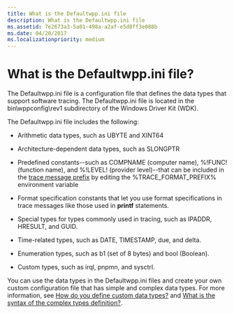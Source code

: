 ```yaml
---
title: What is the Defaultwpp.ini file
description: What is the Defaultwpp.ini file
ms.assetid: 7e2673a3-5a01-498a-a2af-e5d8ff3e088b
ms.date: 04/20/2017
ms.localizationpriority: medium
---
```


# What is the Defaultwpp.ini file?


The Defaultwpp.ini file is a configuration file that defines the data types that support software tracing. The Defaultwpp.ini file is located in the bin\\wppconfig\\rev1 subdirectory of the Windows Driver Kit (WDK).

The Defaultwpp.ini file includes the following:

-   Arithmetic data types, such as UBYTE and XINT64

-   Architecture-dependent data types, such as SLONGPTR

-   Predefined constants--such as COMPNAME (computer name), %!FUNC! (function name), and %!LEVEL! (provider level)--that can be included in the [trace message prefix](trace-message-prefix.md) by editing the %TRACE\_FORMAT\_PREFIX% environment variable

-   Format specification constants that let you use format specifications in trace messages like those used in **printf** statements.

-   Special types for types commonly used in tracing, such as IPADDR, HRESULT, and GUID.

-   Time-related types, such as DATE, TIMESTAMP, due, and delta.

-   Enumeration types, such as b1 (set of 8 bytes) and bool (Boolean).

-   Custom types, such as irql, pnpmn, and sysctrl.

You can use the data types in the Defaultwpp.ini files and create your own custom configuration file that has simple and complex data types. For more information, see [How do you define custom data types?](how-do-you-define-custom-data-types-.md) and [What is the syntax of the complex types definition?](what-is-the-syntax-of-the-complex-types-definition-.md).
